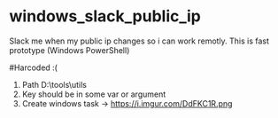 # windows_slack_public_ip
Slack me when my public ip changes so i can work remotly. This is fast prototype (Windows PowerShell)

#Harcoded :(
1. Path D:\tools\utils
2. Key should be in some var or argument
3. Create windows task -> https://i.imgur.com/DdFKC1R.png

